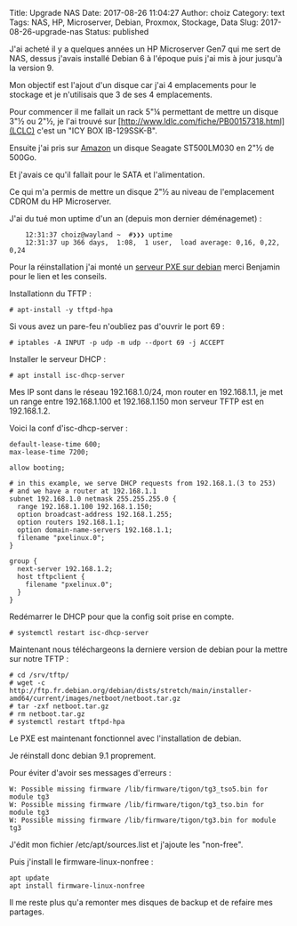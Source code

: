 Title: Upgrade NAS
Date: 2017-08-26 11:04:27
Author: choiz
Category: text
Tags: NAS, HP, Microserver, Debian, Proxmox, Stockage, Data
Slug: 2017-08-26-upgrade-nas
Status: published

J'ai acheté il y a quelques années un HP Microserver Gen7 qui me sert de NAS,
dessus j'avais installé Debian 6 à l'époque puis j'ai mis à jour jusqu'à la version 9.

Mon objectif est l'ajout d'un disque car j'ai 4 emplacements pour le stockage et
je n'utilisais que 3 de ses 4 emplacements.

Pour commencer il me fallait un rack 5"¼ permettant de mettre un disque 3"½ ou
2"½, je l'ai trouvé sur [http://www.ldlc.com/fiche/PB00157318.html](LCLC) c'est
un "ICY BOX IB-129SSK-B".

Ensuite j'ai pris sur
[Amazon](https://www.amazon.fr/gp/product/B01LZY5T8Y/ref=oh_aui_detailpage_o02_s00?ie=UTF8&psc=1)
un disque Seagate ST500LM030 en 2"½ de 500Go.

Et j'avais ce qu'il fallait pour le SATA et l'alimentation.

Ce qui m'a permis de mettre un disque 2"½ au niveau de l'emplacement CDROM du HP
Microserver.

J'ai du tué mon uptime d'un an (depuis mon dernier déménagemet) :

```
    12:31:37 choiz@wayland ~  #❯❯❯ uptime
    12:31:37 up 366 days,  1:08,  1 user,  load average: 0,16, 0,22, 0,24
```

Pour la réinstallation j'ai monté un [serveur PXE sur
debian](https://wiki.debian-fr.xyz/PXE_avec_support_EFI) merci Benjamin pour le
lien et les conseils.

Installationn du TFTP :

```
# apt-install -y tftpd-hpa
```

Si vous avez un pare-feu n'oubliez pas d'ouvrir le port 69 :
```
# iptables -A INPUT -p udp -m udp --dport 69 -j ACCEPT
```

Installer le serveur DHCP :

```
# apt install isc-dhcp-server
```

Mes IP sont dans le réseau 192.168.1.0/24, mon router en 192.168.1.1, je met un
range entre 192.168.1.100 et 192.168.1.150 mon serveur TFTP est en 192.168.1.2.

Voici la conf d'isc-dhcp-server :
```
default-lease-time 600;
max-lease-time 7200;

allow booting;

# in this example, we serve DHCP requests from 192.168.1.(3 to 253)
# and we have a router at 192.168.1.1
subnet 192.168.1.0 netmask 255.255.255.0 {
  range 192.168.1.100 192.168.1.150;
  option broadcast-address 192.168.1.255;
  option routers 192.168.1.1;
  option domain-name-servers 192.168.1.1;
  filename "pxelinux.0";
}

group {
  next-server 192.168.1.2;
  host tftpclient {
    filename "pxelinux.0";
  }
}
```

Redémarrer le DHCP pour que la config soit prise en compte.
```
# systemctl restart isc-dhcp-server
```

Maintenant nous téléchargeons la derniere version de debian pour la mettre sur
notre TFTP :

```
# cd /srv/tftp/
# wget -c http://ftp.fr.debian.org/debian/dists/stretch/main/installer-amd64/current/images/netboot/netboot.tar.gz
# tar -zxf netboot.tar.gz
# rm netboot.tar.gz
# systemctl restart tftpd-hpa
```

Le PXE est maintenant fonctionnel avec l'installation de debian.

Je réinstall donc debian 9.1 proprement.

Pour éviter d'avoir ses messages d'erreurs :
```
W: Possible missing firmware /lib/firmware/tigon/tg3_tso5.bin for module tg3
W: Possible missing firmware /lib/firmware/tigon/tg3_tso.bin for module tg3
W: Possible missing firmware /lib/firmware/tigon/tg3.bin for module tg3
```

J'édit mon fichier /etc/apt/sources.list et j'ajoute les "non-free".

Puis j'install le firmware-linux-nonfree :
```
apt update
apt install firmware-linux-nonfree
```

Il me reste plus qu'a remonter mes disques de backup et de refaire mes partages.
